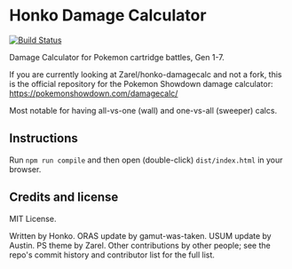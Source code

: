 Honko Damage Calculator
=======================

[![Build Status](https://api.travis-ci.com/Zarel/honko-damagecalc.svg)](https://travis-ci.com/Zarel/honko-damagecalc)

Damage Calculator for Pokemon cartridge battles, Gen 1-7.

If you are currently looking at Zarel/honko-damagecalc and not a fork, this
is the official repository for the Pokemon Showdown damage calculator:
https://pokemonshowdown.com/damagecalc/

Most notable for having all-vs-one (wall) and one-vs-all (sweeper) calcs.

Instructions
------------

Run `npm run compile` and then open (double-click) `dist/index.html` in your browser.

Credits and license
-------------------

MIT License.

Written by Honko. ORAS update by gamut-was-taken. USUM update by Austin. PS theme by Zarel. Other
contributions by other people; see the repo's commit history and contributor list for the full list.
